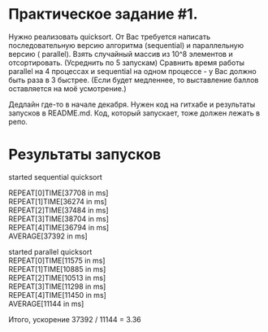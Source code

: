 # Практическое задание #1.

Нужно реализовать quicksort. От Вас требуется написать последовательную версию алгоритма  (sequential) и параллельную версию (
parallel). Взять случайный массив из 10^8 элементов и отсортировать. (Усреднить по 5 запускам) Сравнить время работы parallel на 4
процессах и sequential на одном процессе - у Вас должно быть раза в 3 быстрее.  (Если будет медленнее, то выставление баллов
оставляется на моё усмотрение.)

Дедлайн где-то в начале декабря. Нужен код на гитхабе и результаты запусков в README.md. Код, который запускает, тоже
должен лежать в репо.

# Результаты запусков
started sequential quicksort

REPEAT[0]TIME[37708 in ms]<br />
REPEAT[1]TIME[36274 in ms]<br />
REPEAT[2]TIME[37484 in ms]<br />
REPEAT[3]TIME[38704 in ms]<br />
REPEAT[4]TIME[36794 in ms]<br />
AVERAGE[37392 in ms]<br />

started parallel quicksort<br />
REPEAT[0]TIME[11575 in ms]<br />
REPEAT[1]TIME[10885 in ms]<br />
REPEAT[2]TIME[10513 in ms]<br />
REPEAT[3]TIME[11298 in ms]<br />
REPEAT[4]TIME[11450 in ms]<br />
AVERAGE[11144 in ms]<br />

Итого, ускорение 37392 / 11144 = 3.36